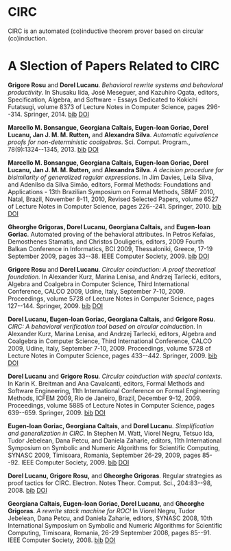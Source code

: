 # CIRC
 CIRC is an automated (co)inductive theorem prover based on circular (co)induction.
# A Slection of Papers Related to CIRC

**Grigore Rosu** and **Dorel Lucanu**. *Behavioral rewrite systems and behavioral productivity*. In Shusaku Iida, José Meseguer, and Kazuhiro Ogata, editors, Specification, Algebra, and Software - Essays Dedicated to Kokichi Futatsugi, volume 8373 of Lecture Notes in Computer Science, pages 296--314. Springer, 2014. [bib](https://dblp.org/rec/conf/birthday/RosuL14.bib) [DOI](https://link.springer.com/chapter/10.1007/978-3-642-54624-2_15)

**Marcello M. Bonsangue, Georgiana Caltais, Eugen-Ioan Goriac, Dorel Lucanu, Jan J. M. M. Rutten,** and **Alexandra Silva**. *Automatic equivalence proofs for non-deterministic coalgebras*. Sci. Comput. Program., 78(9):1324--1345, 2013. [bib](https://dblp.org/rec/conf/bci/GrigorasLCG09.bib) [DOI](http://dx.doi.org/10.1016/j.scico.2012.07.001)

**Marcello M. Bonsangue, Georgiana Caltais, Eugen-Ioan Goriac, Dorel Lucanu, Jan J. M. M. Rutten,** and **Alexandra Silva**. *A decision procedure for bisimilarity of generalized regular expressions*. In Jim Davies, Leila Silva, and Adenilso da Silva Simão, editors, Formal Methods: Foundations and Applications - 13th Brazilian Symposium on Formal Methods, SBMF 2010, Natal, Brazil, November 8-11, 2010, Revised Selected Papers, volume 6527 of Lecture Notes in Computer Science, pages 226--241. Springer, 2010. [bib](https://dblp.org/rec/conf/sbmf/BonsangueCGLRS10.bib) [DOI](http://dx.doi.org/10.1007/978-3-642-19829-8_15)

**Gheorghe Grigoras, Dorel Lucanu, Georgiana Caltais,** and **Eugen-Ioan Goriac**. Automated proving of the behavioral attributes. In Petros Kefalas, Demosthenes Stamatis, and Christos Douligeris, editors, 2009 Fourth Balkan Conference in Informatics, BCI 2009, Thessaloniki, Greece, 17-19 September 2009, pages 33--38. IEEE Computer Society, 2009. [bib](https://dblp.org/rec/conf/bci/GrigorasLCG09.bib) [DOI](http://dx.doi.org/10.1109/BCI.2009.40)

**Grigore Rosu** and **Dorel Lucanu**. *Circular coinduction: A proof theoretical foundation.* In Alexander Kurz, Marina Lenisa, and Andrzej Tarlecki, editors, Algebra and Coalgebra in Computer Science, Third International Conference, CALCO 2009, Udine, Italy, September 7-10, 2009. Proceedings, volume 5728 of Lecture Notes in Computer Science, pages 127--144. Springer, 2009. [bib](https://dblp.org/rec/conf/calco/RosuL09.bib) [DOI](http://dx.doi.org/10.1007/978-3-642-03741-2_10)

**Dorel Lucanu, Eugen-Ioan Goriac, Georgiana Caltais,** and **Grigore Rosu**. *CIRC: A behavioral verification tool based on circular coinduction*. In Alexander Kurz, Marina Lenisa, and Andrzej Tarlecki, editors, Algebra and Coalgebra in Computer Science, Third International Conference, CALCO 2009, Udine, Italy, September 7-10, 2009. Proceedings, volume 5728 of Lecture Notes in Computer Science, pages 433--442. Springer, 2009. [bib](https://dblp.org/rec/conf/calco/LucanuGCR09.bib) [DOI](http://dx.doi.org/10.1007/978-3-642-03741-2_30)

**Dorel Lucanu** and **Grigore Rosu**. *Circular coinduction with special contexts*. In Karin K. Breitman and Ana Cavalcanti, editors, Formal Methods and Software Engineering, 11th International Conference on Formal Engineering Methods, ICFEM 2009, Rio de Janeiro, Brazil, December 9-12, 2009. Proceedings, volume 5885 of Lecture Notes in Computer Science, pages 639--659. Springer, 2009. [bib](https://dblp.org/rec/conf/icfem/LucanuR09.bib) [DOI](http://dx.doi.org/10.1007/978-3-642-10373-5_33)

**Eugen-Ioan Goriac, Georgiana Caltais**, and **Dorel Lucanu**. *Simplification and generalization in CIRC*. In Stephen M. Watt, Viorel Negru, Tetsuo Ida, Tudor Jebelean, Dana Petcu, and Daniela Zaharie, editors, 11th International Symposium on Symbolic and Numeric Algorithms for Scientific Computing, SYNASC 2009, Timisoara, Romania, September 26-29, 2009, pages 85--92. IEEE Computer Society, 2009. [bib](https://dblp.org/rec/conf/synasc/GoriacCL09.bib) [DOI](http://dx.doi.org/10.1109/SYNASC.2009.54)

**Dorel Lucanu, Grigore Rosu,** and **Gheorghe Grigoras**. Regular strategies as proof tactics for CIRC. Electron. Notes Theor. Comput. Sci., 204:83--98, 2008. [bib](https://dblp.org/rec/journals/entcs/LucanuRG08.bib) [DOI](http://dx.doi.org/10.1016/j.entcs.2008.03.055)

**Georgiana Caltais, Eugen-Ioan Goriac, Dorel Lucanu,** and **Gheorghe Grigoras**. *A rewrite stack machine for ROC!* In Viorel Negru, Tudor Jebelean, Dana Petcu, and Daniela Zaharie, editors, SYNASC 2008, 10th International Symposium on Symbolic and Numeric Algorithms for Scientific Computing, Timisoara, Romania, 26-29 September 2008, pages 85--91. IEEE Computer Society, 2008. [bib](https://dblp.org/rec/conf/synasc/CaltaisGLG08.bib) [DOI](http://dx.doi.org/10.1109/SYNASC.2008.76)
